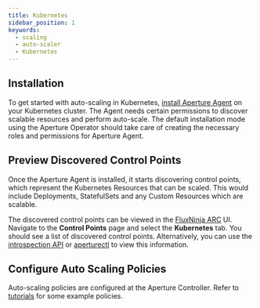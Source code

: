 ```yaml
---
title: Kubernetes
sidebar_position: 1
keywords:
  - scaling
  - auto-scaler
  - Kubernetes
---
```


## Installation

To get started with auto-scaling in Kubernetes,
[install Aperture Agent](/get-started/installation/agent/kubernetes/operator/operator.md)
on your Kubernetes cluster. The Agent needs certain permissions to discover
scalable resources and perform auto-scale. The default installation mode using
the Aperture Operator should take care of creating the necessary roles and
permissions for Aperture Agent.

## Preview Discovered Control Points

Once the Aperture Agent is installed, it starts discovering control points,
which represent the Kubernetes Resources that can be scaled. This would include
Deployments, StatefulSets and any Custom Resources which are scalable.

The discovered control points can be viewed in the [FluxNinja ARC](/arc/arc.md)
UI. Navigate to the **Control Points** page and select the **Kubernetes** tab.
You should see a list of discovered control points. Alternatively, you can use
the
[introspection API](/reference/api/agent/flow-preview-service-preview-flow-labels.api.mdx)
or
[aperturectl](/reference/aperturectl/auto-scale/control-points/control-points.md)
to view this information.

## Configure Auto Scaling Policies

Auto-scaling policies are configured at the Aperture Controller. Refer to
[tutorials](/applying-policies/auto-scale/auto-scale.md) for some example
policies.
